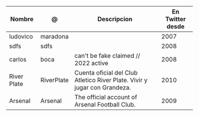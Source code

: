 | Nombre | @ | Descripcion | En Twitter desde |
|--------|---|-------------|------------------
|ludovico|maradona||2007|
|sdfs|sdfs||2008|
|carlos |boca|can't be fake claimed // 2022 active|2008|
|River Plate|RiverPlate|Cuenta oficial del Club Atletico River Plate. Vivir y jugar con Grandeza.|2010|
|Arsenal|Arsenal|The official account of Arsenal Football Club.|2009|

